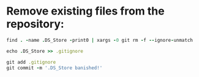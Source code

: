 # Remove existing files from the repository:
```ruby
find . -name .DS_Store -print0 | xargs -0 git rm -f --ignore-unmatch

echo .DS_Store >> .gitignore

git add .gitignore
git commit -m '.DS_Store banished!'
```

